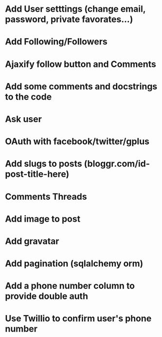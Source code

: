 # Add User setttings (change email, password, private favorates...)

# Add Following/Followers

#  Ajaxify follow button and Comments  

# Add some comments and docstrings to the code

# Ask user

# OAuth with facebook/twitter/gplus

# Add slugs to posts (bloggr.com/id-post-title-here)

# Comments Threads

# Add image to post

# Add gravatar

# Add pagination (sqlalchemy orm)

# Add a phone number column to provide double auth

# Use Twillio to confirm user's phone number
